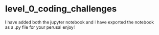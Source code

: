 # level_0_coding_challenges
I have added both the jupyter notebook and I have exported the notebook as a .py file for your perusal
enjoy!
